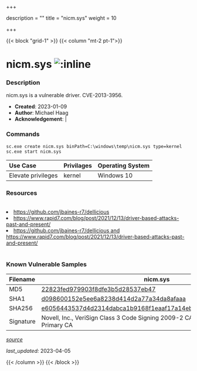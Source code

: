+++

description = ""
title = "nicm.sys"
weight = 10

+++


{{< block "grid-1" >}}
{{< column "mt-2 pt-1">}}


# nicm.sys ![:inline](/images/twitter_verified.png) 


### Description

nicm.sys is a vulnerable driver. CVE-2013-3956.

- **Created**: 2023-01-09
- **Author**: Michael Haag
- **Acknowledgement**:  | [](https://twitter.com/)

### Commands

```
sc.exe create nicm.sys binPath=C:\windows\temp\nicm.sys type=kernel
sc.exe start nicm.sys
```

| Use Case | Privilages | Operating System | 
|:---- | ---- | ---- |
| Elevate privileges | kernel | Windows 10 |

### Resources
<br>
<li><a href=" https://github.com/jbaines-r7/dellicious"> https://github.com/jbaines-r7/dellicious</a></li>
<li><a href=" https://www.rapid7.com/blog/post/2021/12/13/driver-based-attacks-past-and-present/"> https://www.rapid7.com/blog/post/2021/12/13/driver-based-attacks-past-and-present/</a></li>
<li><a href="https://github.com/jbaines-r7/dellicious and https://www.rapid7.com/blog/post/2021/12/13/driver-based-attacks-past-and-present/">https://github.com/jbaines-r7/dellicious and https://www.rapid7.com/blog/post/2021/12/13/driver-based-attacks-past-and-present/</a></li>
<br>

### Known Vulnerable Samples

| Filename | nicm.sys |
|:---- | ---- | 
| MD5 | <a href="https://www.virustotal.com/gui/file/22823fed979903f8dfe3b5d28537eb47">22823fed979903f8dfe3b5d28537eb47</a> |
| SHA1 | <a href="https://www.virustotal.com/gui/file/d098600152e5ee6a8238d414d2a77a34da8afaaa">d098600152e5ee6a8238d414d2a77a34da8afaaa</a> |
| SHA256 | <a href="https://www.virustotal.com/gui/file/e6056443537d4d2314dabca1b9168f1eaaf17a14eb41f6f5741b6b82b3119790">e6056443537d4d2314dabca1b9168f1eaaf17a14eb41f6f5741b6b82b3119790</a> |
| Signature | Novell, Inc., VeriSign Class 3 Code Signing 2009-2 CA, VeriSign Class 3 Public Primary CA   |


[*source*](https://github.com/magicsword-io/LOLDrivers/tree/main/yaml/nicm.sys.yml)

*last_updated:* 2023-04-05








{{< /column >}}
{{< /block >}}

